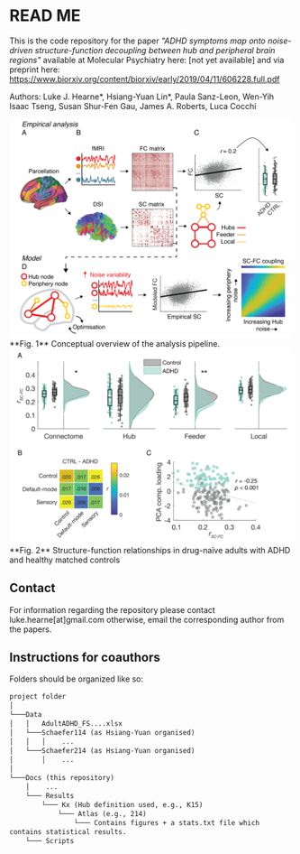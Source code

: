 # READ ME
This is the code repository for the paper *"ADHD symptoms map onto noise-driven structure-function decoupling between hub and peripheral brain regions"* available at Molecular Psychiatry here: [not yet available] and via preprint here: https://www.biorxiv.org/content/biorxiv/early/2019/04/11/606228.full.pdf

Authors: Luke J. Hearne*, Hsiang-Yuan Lin*, Paula Sanz-Leon, Wen-Yih Isaac Tseng, Susan Shur-Fen Gau, James A. Roberts, Luca Cocchi

<img src="https://github.com/ljhearne/ADHDSCFC/blob/master/Figures/Figures-01.png" width="500"/>
**Fig. 1** Conceptual overview of the analysis pipeline.

<img src="https://github.com/ljhearne/ADHDSCFC/blob/master/Figures/Figures-02.png" width="500"/>
**Fig. 2** Structure-function relationships in drug-naïve adults with ADHD and healthy matched controls

## Contact
For information regarding the repository please contact luke.hearne[at]gmail.com otherwise, email the corresponding author from the papers.

## Instructions for coauthors
Folders should be organized like so:
```
project folder 
│
└───Data
│   │   AdultADHD_FS....xlsx
│   └───Schaefer114 (as Hsiang-Yuan organised)
│   │   │    ...
│   └───Schaefer214 (as Hsiang-Yuan organised)
│       │    ...
│   
└───Docs (this repository)
    │    ...
    └─── Results
        └─── Kx (Hub definition used, e.g., K15)
            └─── Atlas (e.g., 214)
                └─── Contains figures + a stats.txt file which contains statistical results.
    └─── Scripts
```

